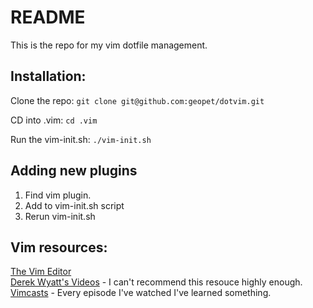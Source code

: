 # README

This is the repo for my vim dotfile management.

## Installation:

Clone the repo: `git clone git@github.com:geopet/dotvim.git`

CD into .vim: `cd .vim`

Run the vim-init.sh: `./vim-init.sh`

## Adding new plugins

1. Find vim plugin.
2. Add to vim-init.sh script
3. Rerun vim-init.sh

## Vim resources:

[The Vim Editor](http://www.vim.org/)  
[Derek Wyatt's Videos](http://www.derekwyatt.org/vim/vim-tutorial-videos/) - I can't recommend this resouce highly enough.  
[Vimcasts](http://vimcasts.org/) - Every episode I've watched I've learned something.  
